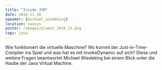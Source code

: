 ```yaml
---
title: "Inside JVM"
date: 2016-11-30
speaker: [michael_wiedeking]
location: saxsys
poster: /images/plakat_2016_11.png
tags: java
---
```


Wie funktioniert die virtuelle Maschine? Wo kommt der Just-in-Time-Compiler ins Spiel und was hat es mit InvokeDynamic
auf sich? Diese und weitere Fragen beantwortet Michael Wiedeking bei einem Blick unter die Haube der Java Virtual
Machine.
